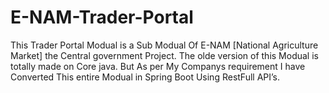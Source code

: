 # E-NAM-Trader-Portal
This Trader Portal Modual is a Sub Modual Of E-NAM [National Agriculture  Market] the Central government Project. The olde version of this Modual is totally made on Core  java. But As per My Companys requirement I have Converted This entire Modual in Spring Boot  Using RestFull API’s.
